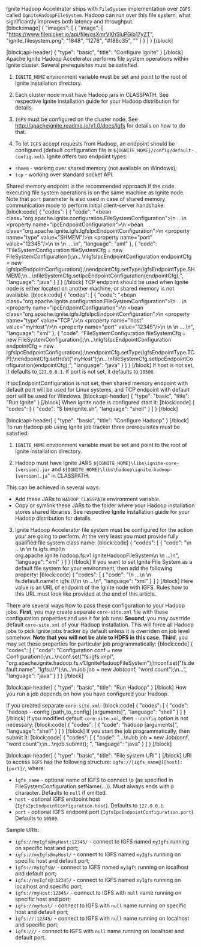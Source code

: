 Ignite Hadoop Accelerator ships with `FileSystem` implementation over `IGFS` called `IgniteHadoopFileSystem`. Hadoop can run over this file system, what significantly improves both latency and throughput.  
[block:image]
{
  "images": [
    {
      "image": [
        "https://www.filepicker.io/api/file/qsXmrVXhSluPGib17yZT",
        "ignite_filesystem.png",
        "1848",
        "1278",
        "#f88c35",
        ""
      ]
    }
  ]
}
[/block]

[block:api-header]
{
  "type": "basic",
  "title": "Configure Ignite"
}
[/block]
Apache Ignite Hadoop Accelerator performs file system operations within Ignite cluster. Several prerequisites must be satisfied.

1) `IGNITE_HOME` environment variable must be set and point to the root of Ignite installation directory.

2) Each cluster node must have Hadoop jars in CLASSPATH. 
See respective Ignite installation guide for your Hadoop distribution for details.

3) `IGFS` must be configured on the cluster node. See http://apacheignite.readme.io/v1.0/docs/igfs for details on how to do that.

4) To let `IGFS` accept requests from Hadoop, an endpoint should be configured (default configuration file is `${IGNITE_HOME}/config/default-config.xml`).
Ignite offers two endpoint types:
  * `shmem` - working over shared memory (not available on Windows);
  * `tcp` - working over standard socket API.
 
Shared memory endpoint is the recommended approach if the code executing file system operations is on the same machine as Ignite node. Note that `port` parameter is also used in case of shared memory communication mode to perform initial client-server handshake:
[block:code]
{
  "codes": [
    {
      "code": "<bean class=\"org.apache.ignite.configuration.FileSystemConfiguration\">\n  ...\n  <property name=\"ipcEndpointConfiguration\">\n    <bean class=\"org.apache.ignite.igfs.IgfsIpcEndpointConfiguration\">\n      <property name=\"type\" value=\"SHMEM\"/>\n      <property name=\"port\" value=\"12345\"/>\n    </map>\n  </property>\n  ....\n</bean>",
      "language": "xml"
    },
    {
      "code": "FileSystemConfiguration fileSystemCfg = new FileSystemConfiguration();\n...\nIgfsIpcEndpointConfiguration endpointCfg = new IgfsIpcEndpointConfiguration();\nendpointCfg.setType(IgfsEndpointType.SHMEM);\n...\nfileSystemCfg.setIpcEndpointConfiguration(endpointCfg);",
      "language": "java"
    }
  ]
}
[/block]
TCP endpoint should be used when Ignite node is either located on another machine, or shared memory is not available.
[block:code]
{
  "codes": [
    {
      "code": "<bean class=\"org.apache.ignite.configuration.FileSystemConfiguration\">\n  ...\n  <property name=\"ipcEndpointConfiguration\">\n    <bean class=\"org.apache.ignite.igfs.IgfsIpcEndpointConfiguration\">\n      <property name=\"type\" value=\"TCP\"/>\n      <property name=\"host\" value=\"myHost\"/>\n      <property name=\"port\" value=\"12345\"/>\n    </map>\n  </property>\n  ....\n</bean>",
      "language": "xml"
    },
    {
      "code": "FileSystemConfiguration fileSystemCfg = new FileSystemConfiguration();\n...\nIgfsIpcEndpointConfiguration endpointCfg = new IgfsIpcEndpointConfiguration();\nendpointCfg.setType(IgfsEndpointType.TCP);\nendpointCfg.setHost(\"myHost\");\n...\nfileSystemCfg.setIpcEndpointConfiguration(endpointCfg);",
      "language": "java"
    }
  ]
}
[/block]
If host is not set, it defaults to `127.0.0.1`.
If port is not set, it defaults to `10500`.

If ipcEndpointConfiguration is not set, then shared memory endpoint with default port will be used for Linux systems, and TCP endpoint with default port will be used for Windows.
[block:api-header]
{
  "type": "basic",
  "title": "Run Ignite"
}
[/block]
When Ignite node is configured start it:
[block:code]
{
  "codes": [
    {
      "code": "$ bin/ignite.sh",
      "language": "shell"
    }
  ]
}
[/block]

[block:api-header]
{
  "type": "basic",
  "title": "Configure Hadoop"
}
[/block]
To run Hadoop job using Ignite job tracker three prerequisites must be satisfied:

1) `IGNITE_HOME` environment variable must be set and point to the root of Ignite installation directory.

2) Hadoop must have Ignite JARS `${IGNITE_HOME}\libs\ignite-core-[version].jar` and `${IGNITE_HOME}\libs\hadoop\ignite-hadoop-[version].ja`" in CLASSPATH. 

This can be achieved in several ways.
  * Add these JARs to `HADOOP_CLASSPATH` environment variable.
  * Copy or symlink these JARs to the folder where your Hadoop installation stores shared libraries.
See respective Ignite installation guide for your Hadoop distribution for details.

3) Ignite Hadoop Accelerator file system must be configured for the action your are going to perform.
At the very least you must provide fully qualified file system class name:
[block:code]
{
  "codes": [
    {
      "code": "<configuration>\n  ...\n  <property>\n    <name>fs.igfs.impl</name>\n    <value>org.apache.ignite.hadoop.fs.v1.IgniteHadoopFileSystem</value>\n  </property>\n  ...\n</configuration>",
      "language": "xml"
    }
  ]
}
[/block]
If you want to set Ignite File System as a default file system for your environment, then add the following property:
[block:code]
{
  "codes": [
    {
      "code": "<configuration>\n  ...\n  <property>\n    <name>fs.default.name</name>\n    <value>igfs:///</value>\n  </property>\n  ...\n</configuration>",
      "language": "xml"
    }
  ]
}
[/block]
Here value is an URL of endpoint of the Ignite node with IGFS. Rules how to this URL must look like provided at the end of this article.

There are several ways how to pass these configuration to your Hadoop jobs.
**First**, you may create separate `core-site.xml` file with these configuration properties and use it for job runs:
**Second**, you may override default `core-site.xml` of your Hadoop installation. This will force all Hadoop jobs to pick Ignite jobs tracker by default unless it is overriden on job level somehow. **Note that you will not be able to HDFS in this case.** 
**Third**, you may set these properties for particular job programmatically:
[block:code]
{
  "codes": [
    {
      "code": "Configuration conf = new Configuration();\n...\nconf.set(\"fs.igfs.impl\", \"org.apache.ignite.hadoop.fs.v1.IgniteHadoopFileSystem\");\nconf.set(\"fs.default.name\", \"igfs:///\");\n...\nJob job = new Job(conf, \"word count\");\n...",
      "language": "java"
    }
  ]
}
[/block]

[block:api-header]
{
  "type": "basic",
  "title": "Run Hadoop"
}
[/block]
How you run a job depends on how you have configured your Hadoop.

If you created separate `core-site.xml`:
[block:code]
{
  "codes": [
    {
      "code": "hadoop --config [path_to_config] [arguments]",
      "language": "shell"
    }
  ]
}
[/block]
If you modified default `core-site.xml`, then `--config` option is not necessary:
[block:code]
{
  "codes": [
    {
      "code": "hadoop [arguments]",
      "language": "shell"
    }
  ]
}
[/block]
If you start the job programmatically, then submit it:
[block:code]
{
  "codes": [
    {
      "code": "...\nJob job = new Job(conf, \"word count\");\n...\njob.submit();  ",
      "language": "java"
    }
  ]
}
[/block]

[block:api-header]
{
  "type": "basic",
  "title": "File system URI"
}
[/block]
URI to access `IGFS` has the following structure: `igfs://[igfs_name@][host]:[port]/`, where:
  * `igfs_name` - optional name of IGFS to connect to (as specified in FileSystemConfiguration.setName(...)). Must always ends with `@` character. Defaults to `null` if omitted.
  * `host` - optional IGFS endpoint host (`IgfsIpcEndpointConfiguration.host`). Defaults to `127.0.0.1`.
  * `port` - optional IGFS endpoint port (`IgfsIpcEndpointConfiguration.port`). Defaults to `10500`.

Sample URIs:
  * `igfs://myIgfs@myHost:12345/` - connect to IGFS named `myIgfs` running on specific host and port;
  * `igfs://myIgfs@myHost/` - connect to IGFS named `myIgfs` running on specific host and default port;
  *  `igfs://myIgfs@/` - connect to IGFS named `myIgfs` running on localhost and default port;
  *  `igfs://myIgfs@:12345/` - connect to IGFS named `myIgfs` running on localhost and specific port;
  *  `igfs://myHost:12345/` - connect to IGFS with `null` name running on specific host and port;
  * `igfs://myHost/` - connect to IGFS with `null` name running on specific host and default port;
  * `igfs://:12345/` - connect to IGFS with `null` name running on localhost and specific port;
  * `igfs:///` - connect to IGFS with `null` name running on localhost and default port.